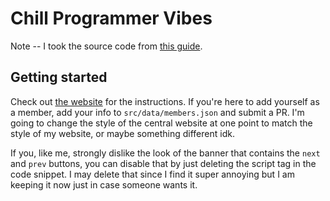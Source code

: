 # Chill Programmer Vibes

Note -- I took the source code from [this guide](https://mxb.dev/blog/webring-kit/).

## Getting started
Check out [the website](https://chillprogrammers.netlify.app) for the instructions. If you're here to add yourself as a member, 
add your info to `src/data/members.json` and submit a PR. I'm going to change the style of the central website at one point to match the style of my website, 
or maybe something different idk.

If you, like me, strongly dislike the look of the banner that contains the `next` and `prev` buttons, you can disable that by just deleting the script tag in the code snippet. 
I may delete that since I find it super annoying but I am keeping it now just in case someone wants it.
